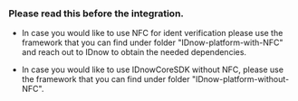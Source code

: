 
### Please read this before the integration. 


* In case you would like to use NFC for ident verification please use the framework that you can find under folder "IDnow-platform-with-NFC" and reach out to IDnow to obtain the needed dependencies.

* In case you would like to use IDnowCoreSDK  without NFC, please use the framework that you can find under folder "IDnow-platform-without-NFC".
